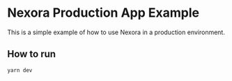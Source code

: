 # Nexora Production App Example

This is a simple example of how to use Nexora in a production environment.

## How to run

```bash
yarn dev
```
